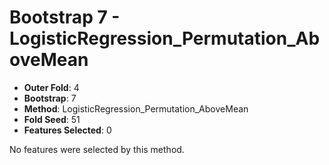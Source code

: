 # Bootstrap 7 - LogisticRegression_Permutation_AboveMean

- **Outer Fold**: 4
- **Bootstrap**: 7
- **Method**: LogisticRegression_Permutation_AboveMean
- **Fold Seed**: 51
- **Features Selected**: 0

No features were selected by this method.
